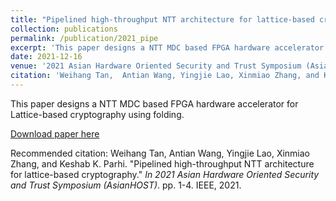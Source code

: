 ```yaml
---
title: "Pipelined high-throughput NTT architecture for lattice-based cryptography"
collection: publications
permalink: /publication/2021_pipe
excerpt: 'This paper designs a NTT MDC based FPGA hardware accelerator for Lattice-based cryptography using folding.'
date: 2021-12-16
venue: '2021 Asian Hardware Oriented Security and Trust Symposium (AsianHOST).' 
citation: 'Weihang Tan,  Antian Wang, Yingjie Lao, Xinmiao Zhang, and Keshab K. Parhi. "Pipelined high-throughput NTT architecture for lattice-based cryptography." <i> In 2021 Asian Hardware Oriented Security and Trust Symposium (AsianHOST)</i>.  pp. 1-4. IEEE, 2021.'
---
```

This paper designs a NTT MDC based FPGA hardware accelerator for Lattice-based cryptography using folding. 

[Download paper here](https://ieeexplore.ieee.org/stamp/stamp.jsp?tp=&arnumber=9699608)

Recommended citation: Weihang Tan,  Antian Wang, Yingjie Lao, Xinmiao Zhang, and Keshab K. Parhi. "Pipelined high-throughput NTT architecture for lattice-based cryptography." <i> In 2021 Asian Hardware Oriented Security and Trust Symposium (AsianHOST)</i>.  pp. 1-4. IEEE, 2021.
 
  